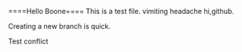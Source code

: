 ====Hello Boone====
This is a test file.
vimiting
headache
hi,github.

Creating a new branch is quick.

Test conflict
